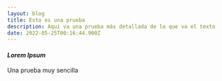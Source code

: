 ```yaml
---
layout: blog
title: Esto es una prueba
description: Aquí va una prueba más detallada de lo que va el texto
date: 2022-05-25T00:16:44.900Z
---
```

#### ***Lorem Ipsum***

Una prueba muy sencilla